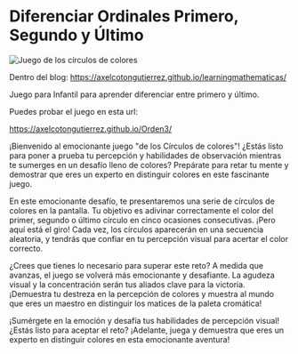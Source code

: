 # Diferenciar Ordinales Primero, Segundo y Último

![Juego de los círculos de colores](https://axelcotongutierrez.github.io/learningmathematicas/assets/images//posts/12Ultimo/circulos.jpg)

Dentro del blog: https://axelcotongutierrez.github.io/learningmathematicas/

Juego para Infantil para aprender diferenciar entre primero y último.

Puedes probar el juego en esta url:

https://axelcotongutierrez.github.io/Orden3/

¡Bienvenido al emocionante juego "de los Círculos de colores"! ¿Estás listo para poner a prueba tu percepción y habilidades de observación mientras te sumerges en un desafío lleno de colores? Prepárate para retar tu mente y demostrar que eres un experto en distinguir colores en este fascinante juego.

En este emocionante desafío, te presentaremos una serie de círculos de colores en la pantalla. Tu objetivo es adivinar correctamente el color del primer, segundo o último círculo en cinco ocasiones consecutivas. ¡Pero aquí está el giro! Cada vez, los círculos aparecerán en una secuencia aleatoria, y tendrás que confiar en tu percepción visual para acertar el color correcto.

¿Crees que tienes lo necesario para superar este reto? A medida que avanzas, el juego se volverá más emocionante y desafiante. La agudeza visual y la concentración serán tus aliados clave para la victoria. ¡Demuestra tu destreza en la percepción de colores y muestra al mundo que eres un maestro en distinguir los matices de la paleta cromática!

¡Sumérgete en la emoción y desafía tus habilidades de percepción visual! ¿Estás listo para aceptar el reto? ¡Adelante, juega y demuestra que eres un experto en distinguir colores en esta emocionante aventura!
